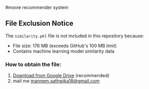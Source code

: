 #movie recommender system

## File Exclusion Notice

The `similarity.pkl` file is not included in this repository because:
- File size: 176 MB (exceeds GitHub's 100 MB limit)
- Contains machine learning model similarity data

### How to obtain the file:
1. [Download from Google Drive](your_google_drive_link) (recommended)
2. mail me mannem.sathwika18@gmail.com